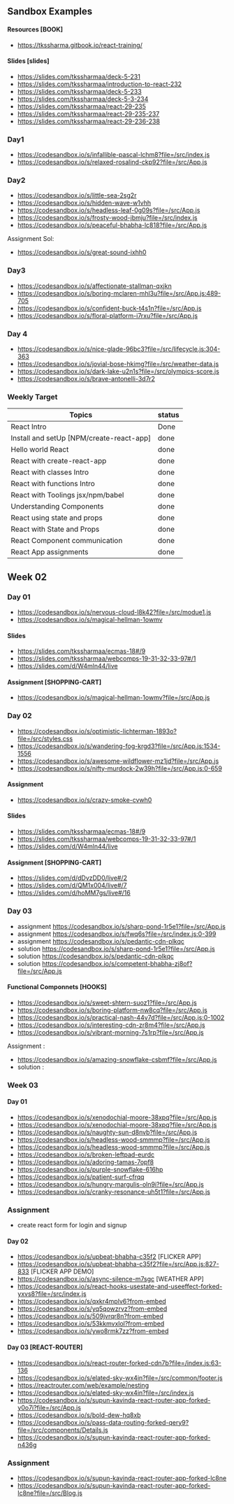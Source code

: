 ## Sandbox Examples

#### Resources [BOOK]
- https://tkssharma.gitbook.io/react-training/


#### Slides [slides]
- https://slides.com/tkssharmaa/deck-5-231
- https://slides.com/tkssharmaa/introduction-to-react-232
- https://slides.com/tkssharmaa/deck-5-233
- https://slides.com/tkssharmaa/deck-5-3-234
- https://slides.com/tkssharmaa/react-29-235
- https://slides.com/tkssharmaa/react-29-235-237
- https://slides.com/tkssharmaa/react-29-236-238

### Day1

- https://codesandbox.io/s/infallible-pascal-lchm8?file=/src/index.js
- https://codesandbox.io/s/relaxed-rosalind-ckp92?file=/src/App.js

### Day2

- https://codesandbox.io/s/little-sea-2sg2r
- https://codesandbox.io/s/hidden-wave-w1vhh
- https://codesandbox.io/s/headless-leaf-0g09s?file=/src/App.js
- https://codesandbox.io/s/frosty-wood-jbmju?file=/src/index.js
- https://codesandbox.io/s/peaceful-bhabha-lc818?file=/src/App.js

Assignment Sol:

- https://codesandbox.io/s/great-sound-ixhh0

### Day3

- https://codesandbox.io/s/affectionate-stallman-qxjkn
- https://codesandbox.io/s/boring-mclaren-mhl3u?file=/src/App.js:489-705
- https://codesandbox.io/s/confident-buck-t4s1n?file=/src/App.js
- https://codesandbox.io/s/floral-platform-i7rxu?file=/src/App.js

### Day 4
- https://codesandbox.io/s/nice-glade-96bc3?file=/src/lifecycle.js:304-363 
- https://codesandbox.io/s/jovial-bose-hkimg?file=/src/weather-data.js
- https://codesandbox.io/s/dark-lake-u2n1s?file=/src/olympics-score.js
- https://codesandbox.io/s/brave-antonelli-3d7r2

### Weekly Target

| Topics  | status |
| ------------- | ------------- |
| React Intro  | Done |
| Install and setUp [NPM/create-react-app]  | done  |
| Hello world React  | done  |
| React with create-react-app  | done  |
| React with classes  Intro| done  |
| React with functions Intro | done  |
| React with Toolings jsx/npm/babel | done  |
| Understanding Components | done  |
| React using state and props | done  |
| React with State and Props | done  |
| React Component communication| done  |
| React App assignments | done  |

## Week 02

### Day 01

- https://codesandbox.io/s/nervous-cloud-l8k42?file=/src/modue1.js 
- https://codesandbox.io/s/magical-hellman-1owmv 

#### Slides 
- https://slides.com/tkssharmaa/ecmas-18#/9 
- https://slides.com/tkssharmaa/webcomps-19-31-32-33-97#/1
- https://slides.com/d/W4mln44/live

#### Assignment [SHOPPING-CART]
- https://codesandbox.io/s/magical-hellman-1owmv?file=/src/App.js



### Day 02

- https://codesandbox.io/s/optimistic-lichterman-1893o?file=/src/styles.css
- https://codesandbox.io/s/wandering-fog-krgd3?file=/src/App.js:1534-1556
- https://codesandbox.io/s/awesome-wildflower-mz1jd?file=/src/App.js
- https://codesandbox.io/s/nifty-murdock-2w39h?file=/src/App.js:0-659


#### Assignment 
- https://codesandbox.io/s/crazy-smoke-cvwh0

#### Slides 
- https://slides.com/tkssharmaa/ecmas-18#/9 
- https://slides.com/tkssharmaa/webcomps-19-31-32-33-97#/1
- https://slides.com/d/W4mln44/live

#### Assignment [SHOPPING-CART]
- https://slides.com/d/dDvzDD0/live#/2
- https://slides.com/d/QM1x004/live#/7
- https://slides.com/d/hoMM7gs/live#/16

### Day 03

- assignment https://codesandbox.io/s/sharp-pond-1r5e1?file=/src/App.js 
- assignment https://codesandbox.io/s/fwq6s?file=/src/index.js:0-399
- assignment https://codesandbox.io/s/pedantic-cdn-plkqc 
- solution https://codesandbox.io/s/sharp-pond-1r5e1?file=/src/App.js
- solution https://codesandbox.io/s/pedantic-cdn-plkqc 
- solution https://codesandbox.io/s/competent-bhabha-zj8of?file=/src/App.js

#### Functional Componnets [HOOKS]

- https://codesandbox.io/s/sweet-shtern-suoz1?file=/src/App.js
- https://codesandbox.io/s/boring-platform-nw8cq?file=/src/App.js
- https://codesandbox.io/s/practical-nash-44v7d?file=/src/App.js:0-1002
- https://codesandbox.io/s/interesting-cdn-zr8m4?file=/src/App.js
- https://codesandbox.io/s/vibrant-morning-7s1rp?file=/src/App.js

Assignment :
- https://codesandbox.io/s/amazing-snowflake-csbmf?file=/src/App.js
- solution : 

### Week 03

#### Day 01

- https://codesandbox.io/s/xenodochial-moore-38xpq?file=/src/App.js
- https://codesandbox.io/s/xenodochial-moore-38xpq?file=/src/App.js
- https://codesandbox.io/s/naughty-sun-d8nvb?file=/src/App.js
- https://codesandbox.io/s/headless-wood-smmmp?file=/src/App.js
- https://codesandbox.io/s/headless-wood-smmmp?file=/src/App.js
- https://codesandbox.io/s/broken-leftpad-eurdc
- https://codesandbox.io/s/adoring-tamas-7opf8
- https://codesandbox.io/s/purple-snowflake-616hp
- https://codesandbox.io/s/patient-surf-cfrqq
- https://codesandbox.io/s/hungry-margulis-oln9i?file=/src/App.js
- https://codesandbox.io/s/cranky-resonance-uh5t1?file=/src/App.js

### Assignment 

- create react form for login and signup 

#### Day 02
- https://codesandbox.io/s/upbeat-bhabha-c35f2 [FLICKER APP]
- https://codesandbox.io/s/upbeat-bhabha-c35f2?file=/src/App.js:827-833 [FLICKER APP DEMO]
- https://codesandbox.io/s/async-silence-m7sgc [WEATHER APP]
- https://codesandbox.io/s/react-hooks-usestate-and-useeffect-forked-yxvs8?file=/src/index.js
- https://codesandbox.io/s/qxkr4mplv6?from-embed
- https://codesandbox.io/s/yq5qowzrvz?from-embed
- https://codesandbox.io/s/509jvrqr8n?from-embed
- https://codesandbox.io/s/53kkmvxlol?from-embed
- https://codesandbox.io/s/ywo8rmk7zz?from-embed

#### Day 03 [REACT-ROUTER]
- https://codesandbox.io/s/react-router-forked-cdn7b?file=/index.js:63-136
- https://codesandbox.io/s/elated-sky-wx4in?file=/src/common/footer.js
- https://reactrouter.com/web/example/nesting
- https://codesandbox.io/s/elated-sky-wx4in?file=/src/index.js
- https://codesandbox.io/s/supun-kavinda-react-router-app-forked-y0o7i?file=/src/App.js
- https://codesandbox.io/s/bold-dew-hq8xb
- https://codesandbox.io/s/pass-data-routing-forked-qery9?file=/src/components/Details.js
- https://codesandbox.io/s/supun-kavinda-react-router-app-forked-n436g

### Assignment 
- https://codesandbox.io/s/supun-kavinda-react-router-app-forked-lc8ne
- https://codesandbox.io/s/supun-kavinda-react-router-app-forked-lc8ne?file=/src/Blog.js 
